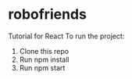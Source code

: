# robofriends

Tutorial for React To run the project:

1. Clone this repo <br/>
2. Run npm install <br/>
3. Run npm start
